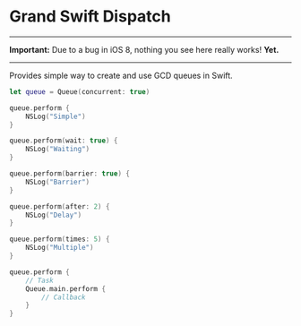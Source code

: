 Grand Swift Dispatch
==================
---

**Important:** Due to a bug in iOS 8, nothing you see here really works! **Yet.**

---

Provides simple way to create and use GCD queues in Swift.

```swift
let queue = Queue(concurrent: true)

queue.perform {
    NSLog("Simple")
}

queue.perform(wait: true) {
    NSLog("Waiting")
}

queue.perform(barrier: true) {
    NSLog("Barrier")
}

queue.perform(after: 2) {
    NSLog("Delay")
}

queue.perform(times: 5) {
    NSLog("Multiple")
}

queue.perform {
    // Task
    Queue.main.perform {
        // Callback
    }
}

```


